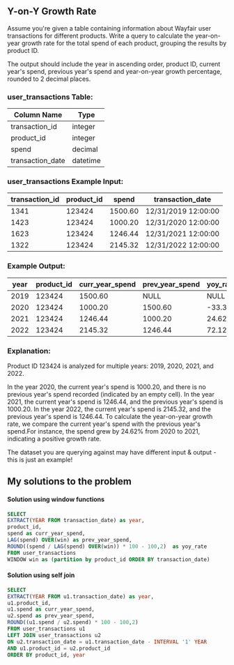 ## Y-on-Y Growth Rate
Assume you're given a table containing information about Wayfair user transactions for different products. Write a query to calculate the year-on-year growth rate for the total spend of each product, grouping the results by product ID.

The output should include the year in ascending order, product ID, current year's spend, previous year's spend and year-on-year growth percentage, rounded to 2 decimal places.

### user_transactions Table:
| Column Name      | Type     |
|------------------|----------|
| transaction_id   | integer  |
| product_id       | integer  |
| spend            | decimal  |
| transaction_date | datetime |

### user_transactions Example Input:
| transaction_id | product_id | spend   | transaction_date      |
|----------------|------------|---------|-----------------------|
| 1341           | 123424     | 1500.60 | 12/31/2019 12:00:00   |
| 1423           | 123424     | 1000.20 | 12/31/2020 12:00:00   |
| 1623           | 123424     | 1246.44 | 12/31/2021 12:00:00   |
| 1322           | 123424     | 2145.32 | 12/31/2022 12:00:00   |

### Example Output:
| year | product_id | curr_year_spend | prev_year_spend | yoy_rate |
|------|------------|-----------------|-----------------|----------|
| 2019 | 123424     | 1500.60         | NULL            | NULL     |
| 2020 | 123424     | 1000.20         | 1500.60         | -33.35   |
| 2021 | 123424     | 1246.44         | 1000.20         | 24.62    |
| 2022 | 123424     | 2145.32         | 1246.44         | 72.12    |

### Explanation:
Product ID 123424 is analyzed for multiple years: 2019, 2020, 2021, and 2022.

In the year 2020, the current year's spend is 1000.20, and there is no previous year's spend recorded (indicated by an empty cell).
In the year 2021, the current year's spend is 1246.44, and the previous year's spend is 1000.20.
In the year 2022, the current year's spend is 2145.32, and the previous year's spend is 1246.44.
To calculate the year-on-year growth rate, we compare the current year's spend with the previous year's spend.For instance, the spend grew by 24.62% from 2020 to 2021, indicating a positive growth rate.

The dataset you are querying against may have different input & output - this is just an example!

## My solutions to the problem

#### Solution using window functions
~~~~sql
SELECT 
EXTRACT(YEAR FROM transaction_date) as year, 
product_id, 
spend as curr_year_spend,
LAG(spend) OVER(win) as prev_year_spend,
ROUND((spend / LAG(spend) OVER(win)) * 100 - 100,2)  as yoy_rate
FROM user_transactions 
WINDOW win as (partition by product_id ORDER BY transaction_date)
~~~~

#### Solution using self join
~~~~sql
SELECT 
EXTRACT(YEAR FROM u1.transaction_date) as year, 
u1.product_id,
u1.spend as curr_year_spend,
u2.spend as prev_year_spend,
ROUND((u1.spend / u2.spend) * 100 - 100,2) 
FROM user_transactions u1
LEFT JOIN user_transactions u2 
ON u2.transaction_date = u1.transaction_date - INTERVAL '1' YEAR
AND u1.product_id = u2.product_id
ORDER BY product_id, year
~~~~
